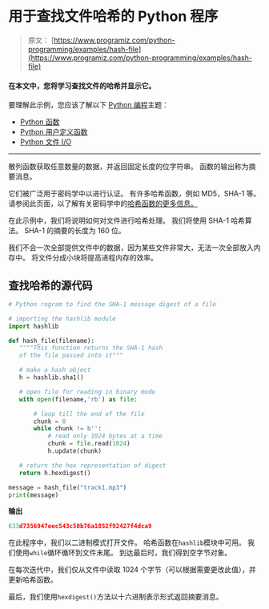 # 用于查找文件哈希的 Python 程序

> 原文： [https://www.programiz.com/python-programming/examples/hash-file](https://www.programiz.com/python-programming/examples/hash-file)

#### 在本文中，您将学习查找文件的哈希并显示它。

要理解此示例，您应该了解以下 [Python 编程](/python-programming "Python tutorial")主题：

*   [Python 函数](/python-programming/function)
*   [Python 用户定义函数](/python-programming/user-defined-function)
*   [Python 文件 I/O](/python-programming/file-operation)

* * *

散列函数获取任意数量的数据，并返回固定长度的位字符串。 函数的输出称为摘要消息。

它们被广泛用于密码学中以进行认证。 有许多哈希函数，例如 MD5，SHA-1 等。请参阅此页面，以了解有关密码学中的[哈希函数的更多信息。](http://en.wikipedia.org/wiki/Cryptographic_hash_function "Hash Function")

在此示例中，我们将说明如何对文件进行哈希处理。 我们将使用 SHA-1 哈希算法。 SHA-1 的摘要的长度为 160 位。

我们不会一次全部提供文件中的数据，因为某些文件非常大，无法一次全部放入内存中。 将文件分成小块将提高进程内存的效率。

## 查找哈希的源代码

```py
# Python rogram to find the SHA-1 message digest of a file

# importing the hashlib module
import hashlib

def hash_file(filename):
   """"This function returns the SHA-1 hash
   of the file passed into it"""

   # make a hash object
   h = hashlib.sha1()

   # open file for reading in binary mode
   with open(filename,'rb') as file:

       # loop till the end of the file
       chunk = 0
       while chunk != b'':
           # read only 1024 bytes at a time
           chunk = file.read(1024)
           h.update(chunk)

   # return the hex representation of digest
   return h.hexdigest()

message = hash_file("track1.mp3")
print(message) 
```

**输出**

```py
633d7356947eec543c50b76a1852f92427f4dca9

```

在此程序中，我们以二进制模式打开文件。 哈希函数在`hashlib`模块中可用。 我们使用`while`循环循环到文件末尾。 到达最后时，我们得到空字节对象。

在每次迭代中，我们仅从文件中读取 1024 个字节（可以根据需要更改此值），并更新哈希函数。

最后，我们使用`hexdigest()`方法以十六进制表示形式返回摘要消息。